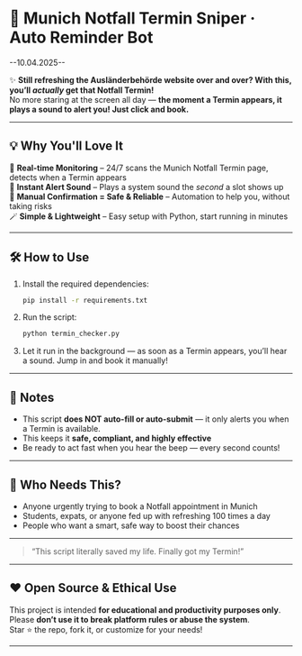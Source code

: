 # 🚨 Munich Notfall Termin Sniper · Auto Reminder Bot

--10.04.2025--

✨ **Still refreshing the Ausländerbehörde website over and over? With this, you’ll *actually* get that Notfall Termin!**  
No more staring at the screen all day — **the moment a Termin appears, it plays a sound to alert you! Just click and book.**

---

## 💡 Why You'll Love It

🎯 **Real-time Monitoring** – 24/7 scans the Munich Notfall Termin page, detects when a Termin appears  
🔔 **Instant Alert Sound** – Plays a system sound the *second* a slot shows up  
🙋 **Manual Confirmation = Safe & Reliable** – Automation to help you, without taking risks  
🪄 **Simple & Lightweight** – Easy setup with Python, start running in minutes

---

## 🛠️ How to Use

1. Install the required dependencies:
   ```bash
   pip install -r requirements.txt
   ```

2. Run the script:
   ```bash
   python termin_checker.py
   ```

3. Let it run in the background — as soon as a Termin appears, you’ll hear a sound. Jump in and book it manually!

---

## 📌 Notes

- This script **does NOT auto-fill or auto-submit** — it only alerts you when a Termin is available.  
- This keeps it **safe, compliant, and highly effective**  
- Be ready to act fast when you hear the beep — every second counts!

---

## 👀 Who Needs This?

- Anyone urgently trying to book a Notfall appointment in Munich  
- Students, expats, or anyone fed up with refreshing 100 times a day  
- People who want a smart, safe way to boost their chances

---
> “This script literally saved my life. Finally got my Termin!”  
---

## ❤️ Open Source & Ethical Use

This project is intended **for educational and productivity purposes only**.  
Please **don’t use it to break platform rules or abuse the system**.  
Star ⭐ the repo, fork it, or customize for your needs!

---
